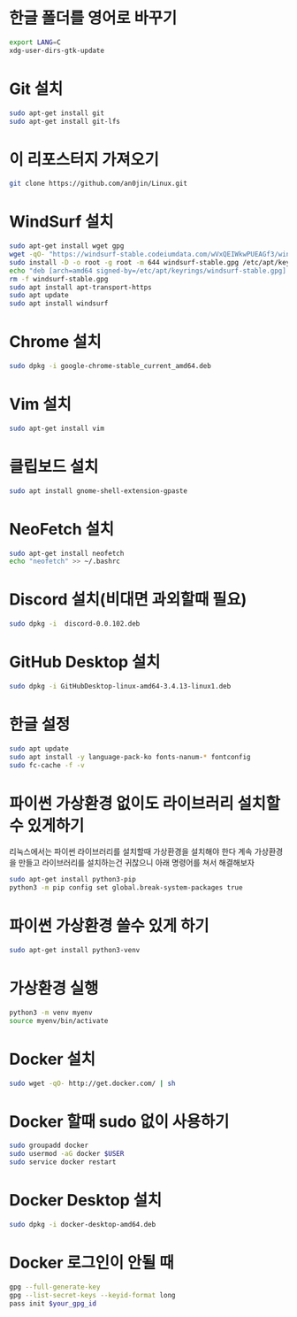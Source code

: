# 한글 폴더를 영어로 바꾸기
```bash
export LANG=C
xdg-user-dirs-gtk-update
```

# Git 설치
```bash
sudo apt-get install git
sudo apt-get install git-lfs
```

# 이 리포스터지 가져오기
```bash
git clone https://github.com/an0jin/Linux.git
```

# WindSurf 설치
```bash
sudo apt-get install wget gpg
wget -qO- "https://windsurf-stable.codeiumdata.com/wVxQEIWkwPUEAGf3/windsurf.gpg" | gpg --dearmor > windsurf-stable.gpg
sudo install -D -o root -g root -m 644 windsurf-stable.gpg /etc/apt/keyrings/windsurf-stable.gpg
echo "deb [arch=amd64 signed-by=/etc/apt/keyrings/windsurf-stable.gpg] https://windsurf-stable.codeiumdata.com/wVxQEIWkwPUEAGf3/apt stable main" | sudo tee /etc/apt/sources.list.d/windsurf.list > /dev/null
rm -f windsurf-stable.gpg
sudo apt install apt-transport-https
sudo apt update
sudo apt install windsurf
```

# Chrome 설치
```bash
sudo dpkg -i google-chrome-stable_current_amd64.deb
```

# Vim 설치
```bash
sudo apt-get install vim
```

# 클립보드 설치
```bash
sudo apt install gnome-shell-extension-gpaste
```

# NeoFetch 설치
```bash
sudo apt-get install neofetch
echo "neofetch" >> ~/.bashrc
```

# Discord 설치(비대면 과외할때 필요)
```bash
sudo dpkg -i  discord-0.0.102.deb
```

# GitHub Desktop 설치
```bash
sudo dpkg -i GitHubDesktop-linux-amd64-3.4.13-linux1.deb
```

# 한글 설정
```bash
sudo apt update
sudo apt install -y language-pack-ko fonts-nanum-* fontconfig
sudo fc-cache -f -v
```

# 파이썬 가상환경 없이도 라이브러리 설치할수 있게하기
리눅스에서는 파이썬 라이브러리를 설치할때 가상환경을 설치해야 한다 계속 가상환경을 만들고 라이브러리를 설치하는건 귀찮으니 아래 명령어를 쳐서 해결해보자
```bash
sudo apt-get install python3-pip
python3 -m pip config set global.break-system-packages true
```

# 파이썬 가상환경 쓸수 있게 하기
```bash
sudo apt-get install python3-venv

```

# 가상환경 실행
```bash
python3 -m venv myenv
source myenv/bin/activate
```

# Docker 설치
```bash
sudo wget -qO- http://get.docker.com/ | sh
```

# Docker 할때 sudo 없이 사용하기
```bash
sudo groupadd docker
sudo usermod -aG docker $USER
sudo service docker restart
```

# Docker Desktop 설치
```bash
sudo dpkg -i docker-desktop-amd64.deb
```

# Docker 로그인이 안될 때
```bash
gpg --full-generate-key
gpg --list-secret-keys --keyid-format long
pass init $your_gpg_id
```